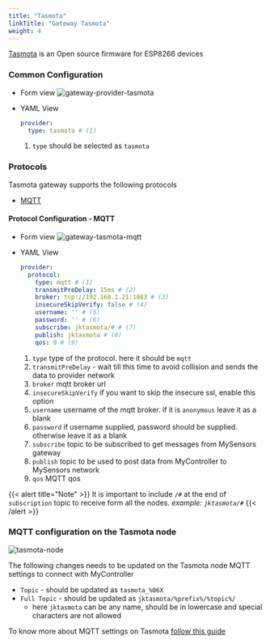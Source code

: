 ```yaml
---
title: "Tasmota"
linkTitle: "Gateway Tasmota"
weight: 4
---
```


[Tasmota](https://tasmota.github.io/docs/) is an Open source firmware for ESP8266 devices

### Common Configuration
* Form view
  ![gateway-provider-tasmota](/doc-images/gateway-provider-tasmota.png)

* YAML View
  ```yaml
  provider:
    type: tasmota # (1)
  ```
  1. `type` should be selected as `tasmota`

### Protocols
Tasmota gateway supports the following protocols
  - [MQTT](#protocol-configuration---mqtt)

#### Protocol Configuration - MQTT
* Form view
  ![gateway-tasmota-mqtt](/doc-images/gateway-tasmota-mqtt.png)

* YAML View
  ```yaml
  provider:
    protocol:
      type: mqtt # (1)
      transmitPreDelay: 15ms # (2)
      broker: tcp://192.168.1.21:1883 # (3)
      insecureSkipVerify: false # (4)
      username: '' # (5)
      password: '' # (6)
      subscribe: jktasmota/# # (7)
      publish: jktasmota # (8)
      qos: 0 # (9)
  ```
  1. `type` type of the protocol. here it should be `mqtt`
  2. `transmitPreDelay` - wait till this time to avoid collision and sends the data to provider network
  3. `broker` mqtt broker url
  4. `insecureSkipVerify` if you want to skip the insecure ssl, enable this option
  5. `username` username of the mqtt broker. if it is `anonymous` leave it as a blank
  6. `password` if username supplied, password should be supplied. otherwise leave it as a blank
  7. `subscribe` topic to be subscribed to get messages from MySensors gateway
  8. `publish` topic to be used to post data from MyController to MySensors network
  9. `qos` MQTT qos

{{< alert title="Note" >}}
It is important to include `/#` at the end of `subscription` topic to receive form all the nodes. *example: `jktasmota/#`*
{{< /alert >}}

### MQTT configuration on the Tasmota node
![tasmota-node](/doc-images/gateway-tasmota-node.png)

The following changes needs to be updated on the Tasmota node MQTT settings to connect with MyController
* `Topic` - should be updated as `tasmota_%06X`
* `Full Topic` - should be updated as `jktasmota/%prefix%/%topic%/`
  * here `jktasmota` can be any name, should be in lowercase and special characters are not allowed

To know more about MQTT settings on Tasmota [follow this guide](https://tasmota.github.io/docs/MQTT/)
